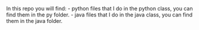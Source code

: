 In this repo you will find:
    - python files that I do in the python class, you can find them in the py folder.
    - java files that I do in the java class, you can find them in the java folder.